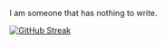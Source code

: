 I am someone that has nothing to write.

[![GitHub Streak](https://streak-stats.demolab.com?user=taitep&theme=catppuccin-macchiato&date_format=M%20j%5B%2C%20Y%5D)](https://git.io/streak-stats)
